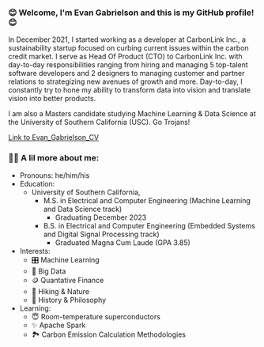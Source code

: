 ### 😊 Welcome, I'm Evan Gabrielson and this is my GitHub profile! 😊 

In December 2021, I started working as a developer at CarbonLink Inc., a sustainability startup focused on curbing current issues within the carbon credit market. I serve as Head Of Product (CTO) to CarbonLink Inc. with day-to-day responsibilities ranging from hiring and managing 5 top-talent software developers and 2 designers to managing customer and partner relations to strategizing new avenues of growth and more. Day-to-day, I constantly try to hone my ability to transform data into vision and translate vision into better products.

I am also a Masters candidate studying Machine Learning & Data Science at the University of Southern California (USC). Go Trojans!

[Link to Evan_Gabrielson_CV](https://github.com/evangabe/evangabe/blob/623fefbe6640e6bfcbbf8a82b890c8af4d2434a5/Evan_Gabrielson_CV.pdf)

### 🤷‍♂️ A lil more about me:
- Pronouns: he/him/his
- Education:
  - University of Southern California,
    - M.S. in Electrical and Computer Engineering (Machine Learning and Data Science track)
      - Graduating December 2023
    - B.S. in Electrical and Computer Engineering (Embedded Systems and Digital Signal Processing track)
      - Graduated Magna Cum Laude (GPA 3.85)
- Interests: 
  - 🎛️ Machine Learning 
  - 🔢 Big Data 
  - 🪙 Quantative Finance
  - 🌱 Hiking & Nature 
  - 📖 History & Philosophy 
- Learning:
  - 😇 Room-temperature superconductors
  - ✨ Apache Spark
  - 🏞️ Carbon Emission Calculation Methodologies 

<!--
**evangabe/evangabe** is a ✨ _special_ ✨ repository because its `README.md` (this file) appears on your GitHub profile.

Here are some ideas to get you started:

- 🔭 I’m currently working on ...
- 🌱 I’m currently learning ...
- 👯 I’m looking to collaborate on ...
- 🤔 I’m looking for help with ...
- 💬 Ask me about ...
- 📫 How to reach me: ...
- 😄 Pronouns: ...
- ⚡ Fun fact: ...
-->
